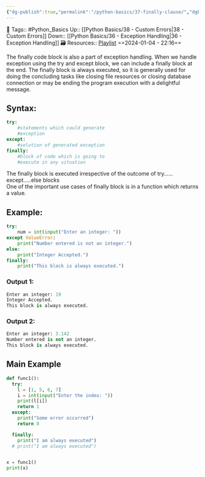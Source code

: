 ```yaml
---
{"dg-publish":true,"permalink":"/python-basics/37-finally-clause/","dgPassFrontmatter":true,"noteIcon":"3","created":"2024-01-04T22:16:00.641+05:30","updated":"2024-01-06T03:27:02.304+05:30"}
---
```


🧶 Tags:: #Python_Basics 
Up:: [[Python Basics/38 - Custom Errors\|38 - Custom Errors]]
Down:: [[Python Basics/36 - Exception Handling\|36 - Exception Handling]]
🗃 Resources:: [Playlist](https://www.youtube.com/playlist?list=PLu0W_9lII9agwh1XjRt242xIpHhPT2llg)
==2024-01-04 - 22:16==

The finally code block is also a part of exception handling. When we handle exception using the try and except block, we can include a finally block at the end. The finally block is always executed, so it is generally used for doing the concluding tasks like closing file resources or closing database connection or may be ending the program execution with a delightful message.

## Syntax:
```python
try:
	#statements which could generate
	#exception
except:
	#solution of generated exception
finally:
	#block of code which is going to
	#execute in any situation
```

The finally block is executed irrespective of the outcome of try……except…..else blocks  
One of the important use cases of finally block is in a function which returns a value.

## Example:
```python
try:
	num = int(input("Enter an integer: "))
except ValueError:
	print("Number entered is not an integer.")
else:
	print("Integer Accepted.")
finally:
	print("This block is always executed.")
```

### Output 1:
```python
Enter an integer: 19
Integer Accepted.
This block is always executed.
```

### Output 2:
```python
Enter an integer: 3.142
Number entered is not an integer.
This block is always executed.
```

## Main Example
```python
def func1():
  try:
    l = [1, 5, 6, 7]
    i = int(input("Enter the index: "))
    print(l[i])
    return 1
  except:
    print("Some error occurred")
    return 0

  finally:
    print("I am always executed")
  # print("I am always executed")


x = func1()
print(x)
```